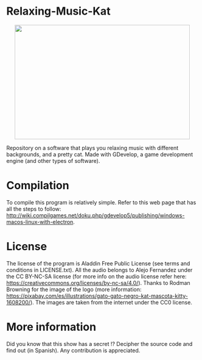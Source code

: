 # Relaxing-Music-Kat
<p align="center">
  <img width="460" height="300" src=https://i.imgur.com/UCgkGn4.png)
</p>

Repository on a software that plays you relaxing music with different backgrounds, and a pretty cat.
Made with GDevelop, a game development engine (and other types of software).
# Compilation
To compile this program is relatively simple. Refer to this web page that has all the steps to follow: http://wiki.compilgames.net/doku.php/gdevelop5/publishing/windows-macos-linux-with-electron.
# License
The license of the program is Aladdin Free Public License (see terms and conditions in LICENSE.txt).
All the audio belongs to Alejo Fernandez under the CC BY-NC-SA license (for more info on the audio license refer here: https://creativecommons.org/licenses/by-nc-sa/4.0/).
Thanks to Rodman Browning for the image of the logo (more information: https://pixabay.com/es/illustrations/gato-gato-negro-kat-mascota-kitty-1608200/).
The images are taken from the internet under the CC0 license.
# More information
Did you know that this show has a secret !?
Decipher the source code and find out (in Spanish).
Any contribution is appreciated.
